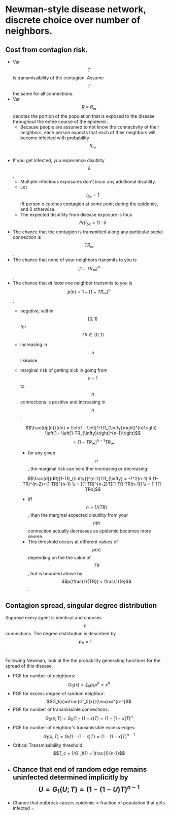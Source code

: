 # Newman-style disease network, discrete choice over number of neighbors.




## Cost from contagion risk.

- Var $$T$$ is transmissibility of the contagion. Assume $$T$$ the same for all connections.
- Var $$R \equiv R_{\infty}$$ denotes the portion of the population that is exposed to the disease throughout the entire course of the epidemic. 
    - Because people are assumed to not know the connectivity of their neighbors, each person expects that each of their neighbors will become infected with probability $$R_{\infty}$$.
- If you get infected, you experience disutility $$\delta$$.
    - Multiple infectious exposures don't incur any additional disutility. 
    - Let $$I_{\delta x}=1$$ iff person x catches contagion at some point during the epidemic, and 0 otherwise. 
    - The expected disutility from disease exposure is thus $$Pr(I_{\delta x}=1)\cdot\delta$$
- The chance that the contagion is transmitted along any particular social connection is $$TR_{\infty}$$.
- The chance that none of your neighbors transmits to you is $$\left[1-TR_{\infty}\right]^{n}$$.
- The chance that *at least* one neighbor transmits to you is $$p(n) = 1-\left[1-TR_{\infty}\right]^{n}$$.
    - negative, within $$[0,1)$$ for $$TR\in (0,1)$$
    - increasing in $$n$$ likewise
    - marginal risk of getting sick in going from $$n-1$$ to $$n$$ connections is positive and increasing in  $$n$$:
        
        $$\frac{dp(n)}{dn} = \left(1 - \left[1-TR_{\infty}\right]^{n}\right) - \left(1 - \left[1-TR_{\infty}\right]^{n-1}\right)$$
        $$=[1-TR_{\infty}]^{n-1}TR_{\infty}$$

        - for any given $$n$$, the marginal risk can be either increasing or decreasing:

        
        $$\frac{d}{dR}[1-TR_{\infty}]^{n-1}TR_{\infty} =
        -T^2(n-1) R (1-TR)^{n-2}+(1-TR)^{n-1} \\
        = [(1-TR)^{n-2}T][1-TR-TR(n-1)] \\
        = [''][1-TRn]$$


        - iff $$n > 1/(TR)$$, then the marginal expected disutility from your $$nth$$ connection actually decreases as epidemic becomes more severe.
        - This threshold occurs at different values of $$p(n)$$ depending on the the value of $$TR$$, but is bounded above by $$p(\frac{1}{TR}) < \frac{1}{e}$$. 

## Contagion spread, singular degree distribution

Suppose every agent is identical and chooses $$n$$ connections. The degree distribution is described by $$p_n=1$$.

Following Newman, look at the the probability generating functions for the spread of this disease.

- PGF for number of neighbors: $$G_0(x)=\sum_k p_k x^k = x^n$$
- PGF for excess degree of random neighbor: $$G_1(x)=\frac{G'_0(x)}{\mu}=x^{n-1}$$
- PGF for number of transmissible connections: $$G_0(x;T)=G_0(1-(1-x)T)=(1-[1-x]T)^n$$
- PGF for number of neighbor's transmissible excess edges: $$G_1(x;T)=G_1(1-(1-x)T)=(1-[1-x]T)^{n-1}$$
- Critical Transmissibility threshold $$T_c = 1/G'_1(1) = \frac{1}{n-1}$$
- Chance that end of random edge remains uninfected determined implicitly by $$U=G_1(U;T) = (1-(1-U)T)^{n-1}$$
    - 
- Chance that outbreak causes epidemic = fraction of population that gets infected = 




<!--March 21 notes are different because I ignored the excess degree construction from Newman. If every vertex has degree three, then critical T_c is 1/2 because one of those edges is how people *get sick* in the first place. The chance that a random outbreak causes a pandemic (equal to size of pandemic) is the chance that at least one of those *3* initial neighbors 





# TODO Tomorrow
- [] Finish copying over discrete version (setup)(streamlined without fluff)
- [] Combine Poisson and Discrete nieghbors:
    - Start with discrete results
    - Set that number of neighbors as the mean in a poisson distribution
    - Integrate the discrete results over that poisson distribution.
    - Will it collapse to be the same as poisson or will it turn into something more interesting?
- [] Figure out what I meant by "Continuous version just collapses to [Clauset](https://scholar.google.com/citations?user=e7VI_HcAAAAJ&hl=en&oi=sra) paper."












